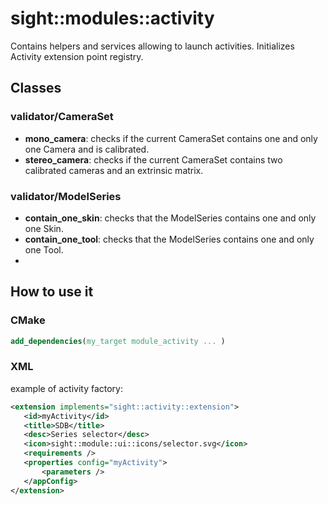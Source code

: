 # sight::modules::activity

Contains helpers and services allowing to launch activities. Initializes Activity extension point registry.

## Classes

### validator/CameraSet
- **mono_camera**: checks if the current CameraSet contains one and only one Camera and is calibrated.
- **stereo_camera**: checks if the current CameraSet contains two calibrated cameras and an extrinsic matrix.

### validator/ModelSeries
- **contain_one_skin**: checks that the ModelSeries contains one and only one Skin.
- **contain_one_tool**: checks that the ModelSeries contains one and only one Tool.
-
## How to use it

### CMake

```cmake
add_dependencies(my_target module_activity ... )
```

### XML

example of activity factory:

 ```xml
<extension implements="sight::activity::extension">
    <id>myActivity</id>
    <title>SDB</title>
    <desc>Series selector</desc>
    <icon>sight::module::ui::icons/selector.svg</icon>
    <requirements />
    <properties config="myActivity">
        <parameters />
    </appConfig>
</extension>
 ```